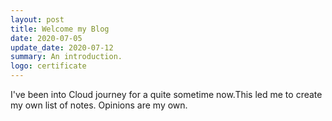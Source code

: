 ```yaml
---
layout: post
title: Welcome my Blog
date: 2020-07-05
update_date: 2020-07-12
summary: An introduction.
logo: certificate
---
```


I've been into Cloud journey for a quite sometime now.This led me to create my own list of notes. Opinions are my own.
